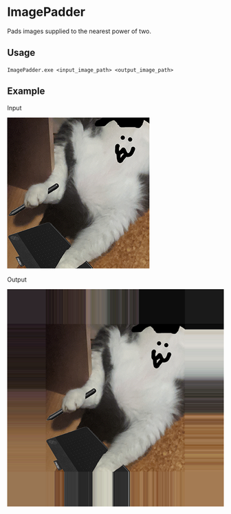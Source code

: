 # ImagePadder
Pads images supplied to the nearest power of two.

## Usage
`ImagePadder.exe <input_image_path> <output_image_path>`

## Example
Input

![example input](https://github.com/AntonBergaker/ImagePadder/raw/main/Marketing/cat.png)

Output

![example output](https://github.com/AntonBergaker/ImagePadder/raw/main/Marketing/cat_output.png)
